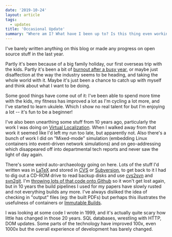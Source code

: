 ```yaml
---
date: '2019-10-24'
layout: article
tags:
  - updates
title: 'Occasional Update'
summary: "Where am I? What have I been up to? Is this thing even working?"
---
```


I've barely written anything on this blog or made any progress on 
open source stuff in the last year.

Partly it's been because of a big family holiday, our first overseas trip
with the kids.
Partly it's been a bit of [burnout after a busy year](/Dtag/conference/),
or maybe just disaffection at the way the industry seems to be heading,
and taking the whole world with it.
Maybe it's just been a chance to catch up with myself and think about
what I want to be doing.

Some good things have come out of it: I've been able to spend more time
with the kids, my fitness has improved a lot as
I'm cycling a lot more, and I've started to learn ukulele.  Which I show
no real talent for but I'm enjoying a lot -- it's fun to be a beginner!

I've also been unearthing some stuff from 10 years ago, particularly the
work I was doing on [Virtual Localization](/art/virtual-localization/).
When I walked away from that work it seemed like I'd left my run too late,
but apparently not.  Also there's a bunch of work I did on "Mixed-mode" 
simulation (embedding Linux containers into event-driven network simulations)
and on geo-addressing which disappeared off into departmental tech reports and
never saw the light of day again.

There's some weird auto-archaeology going on here.  Lots of the stuff
I'd written was in [LaTeX](https://www.latex-project.org/) and stored in
[CVS](https://en.wikipedia.org/wiki/Concurrent_Versions_System)
or [Subversion](http://subversion.tigris.org/), to
get back to it I had to dig out a CD-ROM drive to read backup disks 
and use [cvs2svn](https://pypi.org/project/cvs2svn/) and
[svn2git](https://github.com/nirvdrum/svn2git).  I'm [throwing lots of 
that code onto Github](https://github.com/nickzoic/old-radio/) so it won't get
lost again, but in 10 years the build pipelines I used for my papers
have slowly rusted and not everything builds any more. I've always 
disliked the idea of checking in "output" files (eg: the built PDFs) but
perhaps this illustrates the usefulness of containers or
[Immutable Builds](complete-containers-immutable-git).

I was looking at some code I wrote in 1999, and it's actually quite 
scary how little has changed in those 20 years.
SQL databases, wrestling with HTTP, DOM updates.
Some parts of the technology have improved 100x, even 1000x but the
overall experience of development has barely changed.


